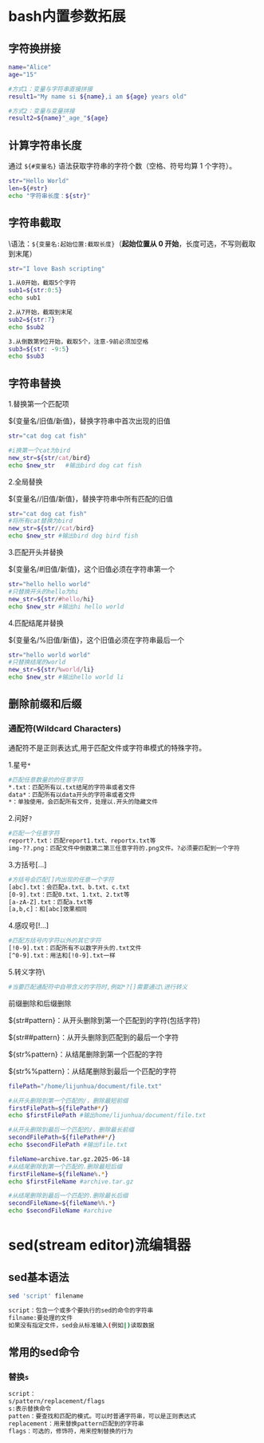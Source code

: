 # bash内置参数拓展

## 字符换拼接

```bash
name="Alice"
age="15"

#方式1：变量与字符串直接拼接
result1="My name si ${name},i am ${age} years old"

#方式2：变量与变量拼接
result2=${name}"_age_"${age}
```



## 计算字符串长度

通过 `${#变量名}` 语法获取字符串的字符个数（空格、符号均算 1 个字符）。

```bash
str="Hello World"
len=${#str}
echo "字符串长度：${str}"
```



## 字符串截取

\语法：`${变量名:起始位置:截取长度}`（**起始位置从 0 开始**，长度可选，不写则截取到末尾）

```bash
str="I love Bash scripting"

1.从0开始，截取5个字符
sub1=${str:0:5}
echo sub1

2.从7开始，截取到末尾
sub2=${str:7}
echo $sub2

3.从倒数第9位开始，截取5个，注意-9前必须加空格
sub3=${str: -9:5}
echo $sub3
```



## 字符串替换

1.替换第一个匹配项

${变量名/旧值/新值}，替换字符串中首次出现的旧值

```bash
str="cat dog cat fish"

#i换第一个cat为bird
new_str=${str/cat/bird}
echo $new_str	#输出bird dog cat fish
```

2.全局替换

${变量名//旧值/新值}，替换字符串中所有匹配的旧值

```bash
str="cat dog cat fish"
#将所有cat替换为bird
new_str=${str//cat/bird}
echo $new_str #输出bird dog bird fish
```

3.匹配开头并替换

${变量名/#旧值/新值}，这个旧值必须在字符串第一个

```bash
str="hello hello world"
#只替换开头的hello为hi
new_str=${str/#hello/hi}
echo $new_str #输出hi hello world
```

4.匹配结尾并替换

${变量名/%旧值/新值}，这个旧值必须在字符串最后一个

```bash
str="hello world world"
#只替换结尾的world
new_str=${str/%world/li}
echo $new_str #输出hello world li
```



## 删除前缀和后缀

### 通配符(Wildcard Characters)

通配符不是正则表达式,用于匹配文件或字符串模式的特殊字符。

1.星号`*`

```bash
#匹配任意数量的的任意字符
*.txt：匹配所有以.txt结尾的字符串或者文件
data*：匹配所有以data开头的字符串或者文件
*：单独使用，会匹配所有文件，处理以.开头的隐藏文件
```

2.问好`?`

```bash
#匹配一个任意字符
report?.txt：匹配report1.txt、reportx.txt等
img-??.png：匹配文件中倒数第二第三任意字符的.png文件。?必须要匹配到一个字符
```

3.方括号[...]

```bash
#方括号会匹配[]内出现的任意一个字符
[abc].txt：会匹配a.txt、b.txt、c.txt
[0-9].txt：匹配0.txt、1.txt、2.txt等
[a-zA-Z].txt：匹配a.txt等
[a,b,c]：和[abc]效果相同
```

4.感叹号[!...]

```bash
#匹配方括号内字符以外的其它字符
[!0-9].txt：匹配所有不以数字开头的.txt文件
[^0-9].txt：用法和[!0-9].txt一样
```

5.转义字符\

```bash
#当要匹配通配符中自带含义的字符时,例如*?[]需要通过\进行转义
```

前缀删除和后缀删除

${str#pattern}：从开头删除到第一个匹配到的字符(包括字符)

${str##pattern}：从开头删除到匹配到的最后一个字符

${str%pattern}：从结尾删除到第一个匹配的字符

${str%%pattern}：从结尾删除到最后一个匹配的字符

```bash
filePath="/home/lijunhua/document/file.txt"

#从开头删除到第一个匹配的/，删除最短前缀
firstFilePath=${filePath#*/}
echo $firstFilePath #输出home/lijunhua/document/file.txt

#从开头删除到最后一个匹配的/，删除最长前缀
secondFilePath=${filePath##*/}
echo $secondFilePath #输出file.txt

fileName=archive.tar.gz.2025-06-18
#从结尾删除到第一个匹配的.删除最短后缀
firstFileName=${fileName%.*}
echo $firstFileName #archive.tar.gz

#从结尾删除到最后一个匹配的.删除最长后缀
secondFileName=${fileName%%.*}
echo $secondFileName #archive
```



# sed(stream editor)流编辑器

## sed基本语法

```bash
sed 'script' filename

script：包含一个或多个要执行的sed的命令的字符串
filname:要处理的文件
如果没有指定文件，sed会从标准输入(例如|)读取数据
```

## 常用的sed命令

### 替换`s`

```bash
script：
s/pattern/replacement/flags
s:表示替换命令
patten：要查找和匹配的模式。可以时普通字符串，可以是正则表达式
replacement：用来替换pattern匹配到的字符串
flags：可选的，修饰符，用来控制替换的行为
```







